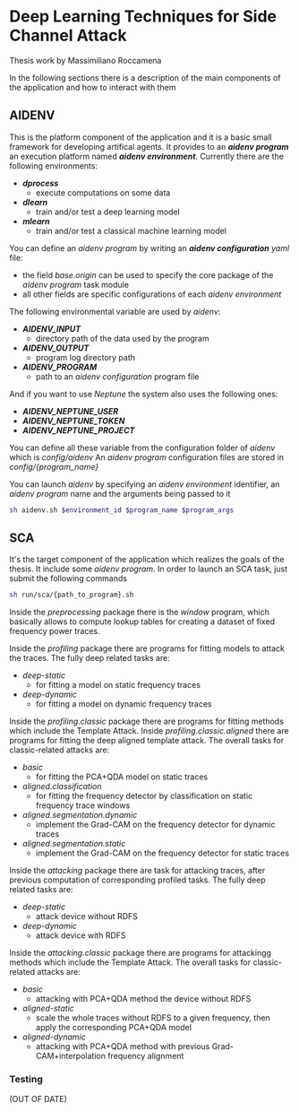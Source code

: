 # Deep Learning Techniques for Side Channel Attack

Thesis work by Massimiliano Roccamena

In the following sections there is a description of the main components of the application and how to interact with them

## AIDENV

This is the platform component of the application and it is a basic small framework for developing artifical agents. It provides to an ***aidenv program*** an execution platform named ***aidenv environment***. Currently there are the following environments:

- ***dprocess***
  - execute computations on some data
- ***dlearn***
  - train and/or test a deep learning model
- ***mlearn***
  - train and/or test a classical machine learning model

You can define an *aidenv program* by writing an ***aidenv configuration*** *yaml* file:

- the field *base.origin* can be used to specify the core package of the *aidenv program* task module
- all other fields are specific configurations of each *aidenv environment*

The following environmental variable are used by *aidenv*:

- ***AIDENV_INPUT***
  - directory path of the data used by the program
- ***AIDENV_OUTPUT***
  - program log directory path
- ***AIDENV_PROGRAM***
  - path to an *aidenv configuration* program file

And if you want to use *Neptune* the system also uses the following ones:

- ***AIDENV_NEPTUNE_USER***
- ***AIDENV_NEPTUNE_TOKEN***
- ***AIDENV_NEPTUNE_PROJECT***

You can define all these variable from the configuration folder of *aidenv* which is *config/aidenv*
An *aidenv program* configuration files are stored in *config/{program_name}*

You can launch *aidenv* by specifying an *aidenv environment* identifier, an *aidenv program* name and the arguments being passed to it

```bash
sh aidenv.sh $environment_id $program_name $program_args
```

## SCA

It's the target component of the application which realizes the goals of the thesis. It include some *aidenv program*. In order to launch an SCA task, just submit the following commands

```bash
sh run/sca/{path_to_program}.sh
```

Inside the *preprocessing* package there is the *window* program, which basically allows to compute lookup tables for creating a dataset of fixed frequency power traces.

Inside the *profiling* package there are programs for fitting models to attack the traces. The fully deep related tasks are:

- *deep-static*
  - for fitting a model on static frequency traces
- *deep-dynamic*
  - for fitting a model on dynamic frequency traces

Inside the *profiling.classic* package there are programs for fitting methods which include the Template Attack. Inside *profiling.classic.aligned* there are programs for fitting the deep aligned template attack. The overall tasks for classic-related attacks are:

- *basic*
  - for fitting the PCA+QDA model on static traces
- *aligned.classification*
  - for fitting the frequency detector by classification on static frequency trace windows
- *aligned.segmentation.dynamic*
  - implement the Grad-CAM on the frequency detector for dynamic traces
- *aligned.segmentation.static*
  - implement the Grad-CAM on the frequency detector for static traces

Inside the *attacking* package there are task for attacking traces, after previous computation of corresponding profiled tasks. The fully deep related tasks are:

- *deep-static*
  - attack device without RDFS
- *deep-dynamic*
  - attack device with RDFS

Inside the *attacking.classic* package there are programs for attackingg methods which include the Template Attack. The overall tasks for classic-related attacks are:

- *basic*
  - attacking with PCA+QDA method the device without RDFS
- *aligned-static*
  - scale the whole traces without RDFS to a given frequency, then apply the corresponding PCA+QDA model
- *aligned-dynamic*
  - attacking with PCA+QDA method with previous Grad-CAM+interpolation frequency alignment

### Testing

(OUT OF DATE)